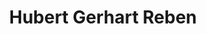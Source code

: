 ---
title: "Hubert Gerhart Reben"
url: /sasbach-am-kaiserstuhl/hubert-gerhart-reben/
shop: Landwirtschaftlich
---